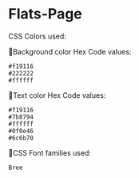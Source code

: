 # Flats-Page

CSS Colors used:

📍Background color Hex Code values:

    #f19116
    #222222
    #ffffff

📍Text color Hex Code values:

    #f19116
    #7b8794
    #ffffff
    #0f0e46
    #6c6b70

📍CSS Font families used:

    Bree 
